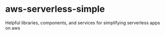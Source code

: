 # aws-serverless-simple
Helpful libraries, components, and services for simplifying serverless apps on aws
